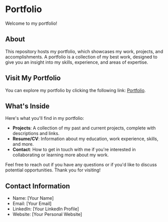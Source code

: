 # Portfolio

Welcome to my portfolio!

## About

This repository hosts my portfolio, which showcases my work, projects, and accomplishments. A portfolio is a collection of my best work, designed to give you an insight into my skills, experience, and areas of expertise.

## Visit My Portfolio

You can explore my portfolio by clicking the following link: [Portfolio](https://leyva9.github.io/Static-Projects/portfolio/index.html).

## What's Inside

Here's what you'll find in my portfolio:

- **Projects**: A collection of my past and current projects, complete with descriptions and links.
- **Resume/CV**: Information about my education, work experience, skills, and more.
- **Contact**: How to get in touch with me if you're interested in collaborating or learning more about my work.

Feel free to reach out if you have any questions or if you'd like to discuss potential opportunities. Thank you for visiting!

## Contact Information

- Name: [Your Name]
- Email: [Your Email]
- LinkedIn: [Your LinkedIn Profile]
- Website: [Your Personal Website]
